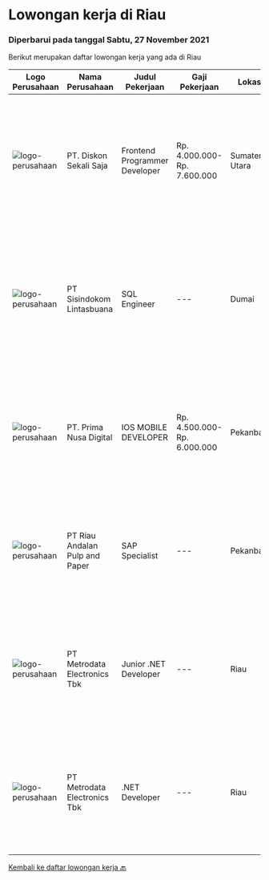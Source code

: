 
  # Lowongan kerja di Riau

  ### Diperbarui pada tanggal Sabtu, 27 November 2021

  Berikut merupakan daftar lowongan kerja yang ada di Riau

  |Logo Perusahaan | Nama Perusahaan | Judul Pekerjaan | Gaji Pekerjaan | Lokasi | Deskripsi | Tanggal diunggah | Pranala |
  | -------------- | --------------- | --------------- | --------- | --------- | -------------- | ------- | ----------- |
  |![logo-perusahaan](https://image-service-cdn.seek.com.au/37da413d1d78b985b44db2cacac2517bee9e42db/ee4dce1061f3f616224767ad58cb2fc751b8d2dc)|PT. Diskon Sekali Saja|Frontend Programmer Developer|Rp. 4.000.000-Rp. 7.600.000|Sumatera Utara|# Paham php dan web development# Memiliki Team work effort# Kami memberikan benefit saham (esop) di perusahaan kami untuk kandidat yang tepat#...|Rabu, 17 November 2021|https://www.jobstreet.co.id/id/job/frontend-programmer-developer-3681730?token=0~297cf007-5a4c-402b-a8ce-0f081db42a56&sectionRank=1&jobId=jobstreet-id-job-3681730|
|![logo-perusahaan](https://image-service-cdn.seek.com.au/0c0f5a8eba28e76548451d3f79868e8a1ac80d4c/ee4dce1061f3f616224767ad58cb2fc751b8d2dc)|PT Sisindokom Lintasbuana|SQL Engineer|---|Dumai|Requirement: Minimum Bachelor Degree Having MCSA Certification Server 2016 DB Administration Experience in MS SQL Server 2016 Always On Technology Job...|Rabu, 17 November 2021|https://www.jobstreet.co.id/id/job/sql-engineer-3675651?token=0~297cf007-5a4c-402b-a8ce-0f081db42a56&sectionRank=2&jobId=jobstreet-id-job-3675651|
|![logo-perusahaan](https://image-service-cdn.seek.com.au/c36a59e41dcff1875ba6991c48643e137d8b5a99/ee4dce1061f3f616224767ad58cb2fc751b8d2dc)|PT. Prima Nusa Digital|IOS MOBILE DEVELOPER|Rp. 4.500.000-Rp. 6.000.000|Pekanbaru|Skills Required: Knowledge and experience with MVVM architecture. Experience with iOS SDK and a deep familiarity with Swift Proven working experience...|Senin, 15 November 2021|https://www.jobstreet.co.id/id/job/ios-mobile-developer-3674044?token=0~297cf007-5a4c-402b-a8ce-0f081db42a56&sectionRank=3&jobId=jobstreet-id-job-3674044|
|![logo-perusahaan](https://image-service-cdn.seek.com.au/1cbc2bb2833016eb89f4c08435ee8e7db8e43f63/ee4dce1061f3f616224767ad58cb2fc751b8d2dc)|PT Riau Andalan Pulp and Paper|SAP Specialist|---|Pekanbaru|We're hiring a SAP Specialist to join our team with following qualifications: SAP SD consultant with experience minimum 2 cycle End to End (E2E)...|Minggu, 07 November 2021|https://www.jobstreet.co.id/id/job/sap-specialist-3672614?token=0~297cf007-5a4c-402b-a8ce-0f081db42a56&sectionRank=4&jobId=jobstreet-id-job-3672614|
|![logo-perusahaan](https://image-service-cdn.seek.com.au/0d75518309b56a3cff39daa569b0ba02cc7a22f2/ee4dce1061f3f616224767ad58cb2fc751b8d2dc)|PT Metrodata Electronics Tbk|Junior .NET Developer|---|Riau|Job Description  : Main Job is to Design, Develop, Analyze, troubleshooting Involved in all aspects of the development lifecycle, including...|Senin, 22 November 2021|https://www.jobstreet.co.id/id/job/junior-net-developer-1029429841?token=0~297cf007-5a4c-402b-a8ce-0f081db42a56&sectionRank=5&jobId=jobstreet-id-job-1029429841|
|![logo-perusahaan](https://image-service-cdn.seek.com.au/0d75518309b56a3cff39daa569b0ba02cc7a22f2/ee4dce1061f3f616224767ad58cb2fc751b8d2dc)|PT Metrodata Electronics Tbk|.NET Developer|---|Riau|Job Description  : Main Job is to Design, Develop, Analyze, troubleshooting Involved in all aspects of the development lifecycle, including...|Senin, 22 November 2021|https://www.jobstreet.co.id/id/job/net-developer-1029645247?token=0~297cf007-5a4c-402b-a8ce-0f081db42a56&sectionRank=6&jobId=jobstreet-id-job-1029645247|


  [Kembali ke daftar lowongan kerja 🔙](../README.md#daftar-lowongan-kerja)
  